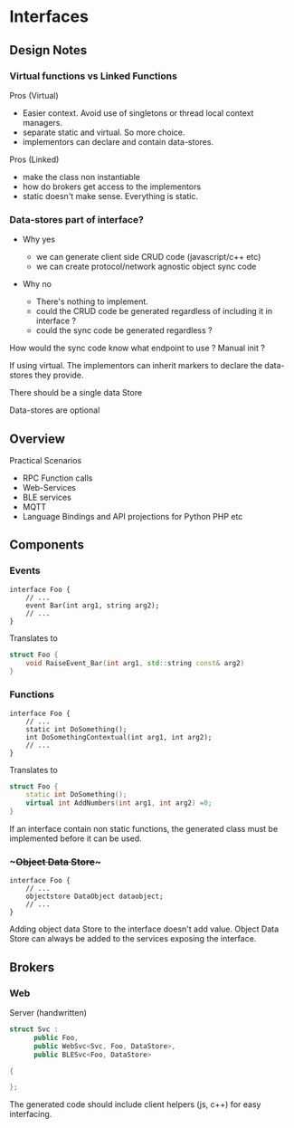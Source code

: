 # Interfaces

## Design Notes

### Virtual functions vs Linked Functions

Pros (Virtual)
* Easier context. Avoid use of singletons or thread local context managers.
* separate static and virtual. So more choice.
* implementors can declare and contain data-stores.

Pros (Linked)
* make the class non instantiable
* how do brokers get access to the implementors 
* static doesn't make sense. Everything is static.

### Data-stores part of interface?

* Why yes
  * we can generate client side CRUD code (javascript/c++ etc)
  * we can create protocol/network agnostic object sync code

* Why no
  * There's nothing to implement.
  * could the CRUD code be generated regardless of including it in interface ?
  * could the sync code be generated regardless ?

How would the sync code know what endpoint to use ? Manual init ?

If using virtual. The implementors can inherit markers to declare the data-stores they provide.

There should be a single data Store

Data-stores are optional 


## Overview

Practical Scenarios

* RPC Function calls
* Web-Services
* BLE services
* MQTT
* Language Bindings and API projections for Python PHP etc

## Components

### Events

```IDL
interface Foo {
    // ...
    event Bar(int arg1, string arg2);
    // ...
}
```

Translates to

```C++
struct Foo {
    void RaiseEvent_Bar(int arg1, std::string const& arg2)
}
```

### Functions

```IDL
interface Foo {
    // ...
    static int DoSomething();
    int DoSomethingContextual(int arg1, int arg2);
    // ...
}
```
Translates to

```c++
struct Foo {
    static int DoSomething();
    virtual int AddNumbers(int arg1, int arg2) =0;
}
```

If an interface contain non static functions, the generated class must be implemented before it can be used.



### ~~~Object Data Store~~~
```IDL
interface Foo {
    // ...
    objectstore DataObject dataobject;
    // ...
}
```
Adding object data Store to the interface doesn't add value.
Object Data Store can always be added to the services exposing the interface.

## Brokers

### Web

Server (handwritten)

```c++
struct Svc :
      public Foo, 
      public WebSvc<Svc, Foo, DataStore>, 
      public BLESvc<Foo, DataStore>

{

};

```

The generated code should include client helpers (js, c++) for easy interfacing.
